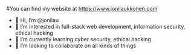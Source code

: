 #You can find my website at https://www.jonilaukkonen.com
- 👋 Hi, I’m @jonilau
- 👀 I’m interested in full-stack web development, information security, ethical hacking
- 🌱 I’m currently learning cyber security, ethical hacking
- 💞️ I’m looking to collaborate on all kinds of things

<!---
jonilau/jonilau is a ✨ special ✨ repository because its `README.md` (this file) appears on your GitHub profile.
You can click the Preview link to take a look at your changes.
--->
